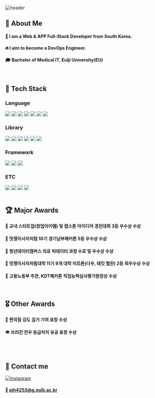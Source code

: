 <div>

  <!--Header-->
  ![header](https://capsule-render.vercel.app/api?type=waving&color=gradient&height=300&section=header&text=Welcome%20to%20JayParc%20World)

</div>

<div>
  <!--Body-->
  
  ## 👀 About Me
  #### :raising_hand: I am a Web & APP Full-Stack Developer from South Korea.<br/>
  #### :fire: I aim to become a DevOps Engineer.<br/>
  #### :mortar_board: Bachelor of Medical IT, Eulji University(EU)
  <br/>
  
  ## 🧱 Tech Stack
  ### Language
  <!--Python-->
  <img src="https://img.shields.io/badge/Python-3776AB?style=flat-square&logo=Python&logoColor=white"/>
  <!--HTML5-->
  <img src="https://img.shields.io/badge/HTML5-E34F26?style=flat-square&logo=HTML5&logoColor=white"/>
  <!--CSS-->
  <img src="https://img.shields.io/badge/CSS3-1572B6?style=flat-square&logo=CSS3&logoColor=white"/>
  <!--JavaScript-->
  <img src="https://img.shields.io/badge/JavaScript-F7DF1E?style=flat-square&logo=JavaScript&logoColor=white"/>
  <!--Kotlin-->
  <img src="https://img.shields.io/badge/Kotlin-7F52FF?style=flat-square&logo=Kotlin&logoColor=white"/>
  <!--MySQL-->
  <img src="https://img.shields.io/badge/MySQL-4479A1?style=flat-square&logo=MySQL&logoColor=white"/>
  <!--R-->
  <img src="https://img.shields.io/badge/R-276DC3?style=flat-square&logo=R&logoColor=white"/>
  
  <br/>
  
  ### Library
  <!--BeautifulSoup-->
  <img src="https://img.shields.io/badge/BeautifulSoup4-FFD700?style=flat-square&logo=BeautifulSoup4&logoColor=white"/>
  <!--Selenium-->
  <img src="https://img.shields.io/badge/Selenium-43B02A?style=flat-square&logo=Selenium&logoColor=white"/>
  <!--Pandas-->
  <img src="https://img.shields.io/badge/Pandas-150458?style=flat-square&logo=Pandas&logoColor=white"/>
  <!--NumPy-->
  <img src="https://img.shields.io/badge/Numpy-013243?style=flat-square&logo=NumPy&logoColor=white"/>
  <!--TensorFlow-->
  <img src="https://img.shields.io/badge/TensorFlow-FF6F00?style=flat-square&logo=TensorFlow&logoColor=white"/>
  <!--OpenAI-->
  <img src="https://img.shields.io/badge/OpenAI-412991?style=flat-square&logo=OpenAI&logoColor=white"/>

  <br/>
  
  ### Framework
  <!--Flask-->
  <img src="https://img.shields.io/badge/Flask-000000?style=flat-square&logo=Flask&logoColor=white"/>
  <!--Django-->
  <img src="https://img.shields.io/badge/Django-092E20?style=flat-square&logo=Django&logoColor=white"/>
  <!--React-->
  <img src="https://img.shields.io/badge/React-61DAFB?style=flat-square&logo=React&logoColor=white&Color=white"/>
  <br/>
  
  ### ETC
  <!--Amazon AWS-->
  <img src="https://img.shields.io/badge/Amazon AWS-232F3E?style=flat-square&logo=Amazon AWS&logoColor=white"/>
  <!--Slack-->
  <img src="https://img.shields.io/badge/Slack-4A154B?style=flat-square&logo=Slack&logoColor=white"/>
  <!--GitHub Actions-->
  <img src="https://img.shields.io/badge/GitHub_Action-2088FF?style=flat-square&logo=GitHubActions&logoColor=white"/>
  <!--VMware-->
  <img src="https://img.shields.io/badge/VMware-607078?style=flat-square&logo=VMware&logoColor=white"/>
  <br/>
  <br/>
  
  ## 🏆 Major Awards
  #### 🥈 교내 스타트업(창업아이템) 및 캡스톤 아이디어 경진대회 3등 우수상 수상
  #### 🥈 멋쟁이사자처럼 10기 경기남부해커톤 5등 우수상 수상
  #### 🥈 청년데이터캠퍼스 의료 빅데이터 과정 수료 및 우수상 수상
  #### 🥇 멋쟁이사자처럼대학 11기 9개 대학 미르톤(다우, 테킷 협찬) 2등 최우수상 수상
  #### 🥉 고용노동부 주관, KDT해커톤 직업능력심사평가원장상 수상
  <br/>
  
  ## 🎖️ Other Awards
  #### 👮 편의점 강도 검거 기여 표창 수상
  #### 🪖 쓰러진 전우 응급처치 유공 표창 수상
  <br/>
  <br/>

  ## 🤝 Contact me
  [![Instagram](https://img.shields.io/badge/Instagram-FF0069?style=flat-square&logo=Instagram&logoColor=white)](https://www.instagram.com/j4y_dreamer/)
  #### 📧 pjh4253@g.eulji.ac.kr
  <!--
  ## 🤔 Github Stats
  [![JayParc's GitHub stats](https://github-readme-stats.vercel.app/api?username=JayParc)](https://github.com/JayParc/github-readme-stats)
  <br/>
  [![Top Langs](https://github-readme-stats.vercel.app/api/top-langs/?username=JayParc)](https://github.com/JayParc/github-readme-stats)
  -->
</div>

<!--
**JayParc/JayParc** is a ✨ _special_ ✨ repository because its `README.md` (this file) appears on your GitHub profile.

Here are some ideas to get you started:
- Hi there 👋
- 🔭 I’m currently working on ...
- 🌱 I’m currently learning ...
- 👯 I’m looking to collaborate on ...
- 🤔 I’m looking for help with ...
- 💬 Ask me about ...
- 📫 How to reach me: ...
- 😄 Pronouns: ...
- ⚡ Fun fact: ...
-->
